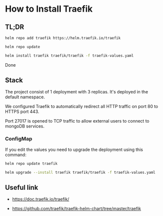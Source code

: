 # How to Install Traefik

## TL;DR
```bash
helm repo add traefik https://helm.traefik.io/traefik

helm repo update

helm install traefik traefik/traefik -f traefik-values.yaml
```
Done

## Stack

The project consist of 1 deployment with 3 replicas. It's deployed in the default namespace.

We configured Traefik to automatically redirect all HTTP traffic on port 80 to HTTPS port 443.

Port 27017 is opened to TCP traffic to allow external users to connect to mongoDB services.

### ConfigMap
If you edit the values you need to upgrade the deployment using this command:

``` bash
helm repo update traefik

helm upgrade --install traefik traefik/traefik -f traefik-values.yaml
```

## Useful link

- https://doc.traefik.io/traefik/

- https://github.com/traefik/traefik-helm-chart/tree/master/traefik